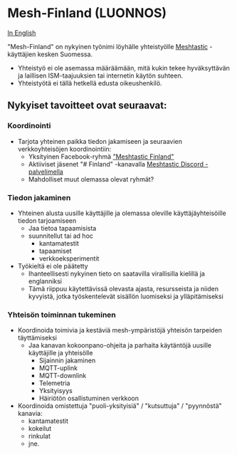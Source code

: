 # Mesh-Finland (LUONNOS)

[In English](profile/README-en.md)

"Mesh-Finland" on nykyinen työnimi löyhälle yhteistyölle [Meshtastic](https://meshtastic.org/docs/introduction/) -käyttäjien kesken Suomessa.

* Yhteistyö ei ole asemassa määräämään, mitä kukin tekee hyväksyttävän ja laillisen ISM-taajuuksien tai internetin käytön suhteen.
* Yhteistyötä ei tällä hetkellä edusta oikeushenkilö.

## Nykyiset tavoitteet ovat seuraavat:

### Koordinointi

* Tarjota yhteinen paikka tiedon jakamiseen ja seuraavien verkkoyhteisöjen koordinointiin:
  * Yksityinen Facebook-ryhmä ["Meshtastic Finland"](https://www.facebook.com/groups/414988777858703/permalink/469839825706931)
  * Aktiiviset jäsenet "# Finland" -kanavalla [Meshtastic Discord -palvelimella](https://discord.com/invite/ktMAKGBnBs)
  * Mahdolliset muut olemassa olevat ryhmät?

### Tiedon jakaminen

* Yhteinen alusta uusille käyttäjille ja olemassa oleville käyttäjäyhteisöille tiedon tarjoamiseen
  * Jaa tietoa tapaamisista
  * suunnitellut tai ad hoc
    * kantamatestit
    * tapaamiset
    * verkkoeksperimentit
* Työkieltä ei ole päätetty
  * Ihanteellisesti nykyinen tieto on saatavilla virallisilla kielillä ja englanniksi
  * Tämä riippuu käytettävissä olevasta ajasta, resursseista ja niiden kyvyistä, jotka työskentelevät sisällön luomiseksi ja ylläpitämiseksi

### Yhteisön toiminnan tukeminen

* Koordinoida toimivia ja kestäviä mesh-ympäristöjä yhteisön tarpeiden täyttämiseksi
  * Jaa kanavan kokoonpano-ohjeita ja parhaita käytäntöjä uusille käyttäjille ja yhteisölle
    * Sijainnin jakaminen
    * MQTT-uplink
    * MQTT-downlink
    * Telemetria
    * Yksityisyys
    * Häiriötön osallistuminen verkkoon
* Koordinoida omistettuja "puoli-yksityisiä" / "kutsuttuja" / "pyynnöstä" kanavia:
  * kantamatestit
  * kokeilut
  * rinkulat
  * jne.

